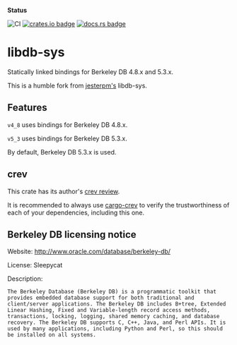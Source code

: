 **Status**

![CI](https://github.com/fishi0x01/libdb-sys/workflows/CI/badge.svg)
[![crates.io badge](https://img.shields.io/crates/v/libdb-sys.svg)](https://crates.io/crates/libdb-sys)
[![docs.rs badge](https://docs.rs/libdb-sys/badge.svg)](https://docs.rs/libdb-sys)

# libdb-sys

Statically linked bindings for Berkeley DB 4.8.x and 5.3.x.

This is a humble fork from [jesterpm's](https://github.com/jesterpm/libdb-sys) libdb-sys.

## Features

`v4_8` uses bindings for Berkeley DB 4.8.x.

`v5_3` uses bindings for Berkeley DB 5.3.x.

By default, Berkeley DB 5.3.x is used. 

## crev

This crate has its author's [crev review](https://github.com/fishi0x01/crev-proofs).

It is recommended to always use [cargo-crev](https://github.com/crev-dev/cargo-crev)
to verify the trustworthiness of each of your dependencies, including this one.

## Berkeley DB licensing notice

Website: http://www.oracle.com/database/berkeley-db/

License: Sleepycat

Description:
```
The Berkeley Database (Berkeley DB) is a programmatic toolkit that
provides embedded database support for both traditional and
client/server applications. The Berkeley DB includes B+tree, Extended
Linear Hashing, Fixed and Variable-length record access methods,
transactions, locking, logging, shared memory caching, and database
recovery. The Berkeley DB supports C, C++, Java, and Perl APIs. It is
used by many applications, including Python and Perl, so this should
be installed on all systems.
```
